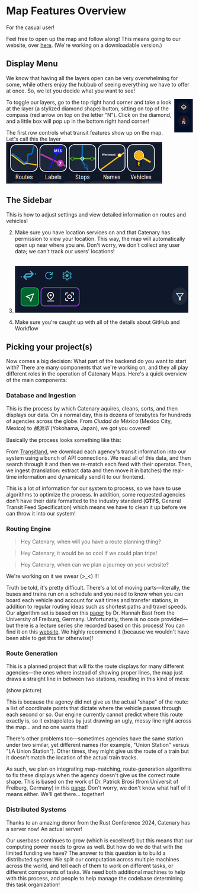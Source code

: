 # Map Features Overview
For the casual user!

Feel free to open up the map and follow along! This means going to our website, over [here](https://maps.catenarymaps.org). (We're working on a downloadable version.)

## Display Menu

We know that having all the layers open can be very overwhelming for some, while others enjoy the hubbub of seeing everything we have to offer at once. So, we let you decide what you want to see!

<img src="../../examples/top_right_toggle.png" align="right" width="50">

To toggle our layers, go to the top right hand corner and take a look at the layer (a stylized diamond shape) button, sitting on top of the compass (red arrow on top on the letter "N"). Click on the diamond, and a little box will pop up in the bottom right hand corner!


The first row controls what transit features show up on the map. Let's call this the layer 
![Map layer control ](../../examples/layer_bar.png)
 
## The Sidebar

This is how to adjust settings and view detailed information on routes and vehicles!

2. Make sure you have location services on and that Catenary has permission to view your location. This way, the map will automatically open up near where you are. Don't worry, we don't collect any user data; we can't track our users' locations!</br></br> 

3. ![Top of the sidebar](../../examples/top_sidebar1.png)

4. Make sure you're caught up with all of the details about GitHub and Workflow

## Picking your project(s)

Now comes a big decision: What part of the backend do you want to start with? There are many components that we're working on, and they all play different roles in the operation of Catenary Maps. Here's a quick overview of the main components: 

### Database and Ingestion

This is the process by which Catenary aquires, cleans, sorts, and then displays our data. On a normal day, this is dozens of terabytes for hundreds of agencies across the globe. From *Ciudad de México* (Mexico City, Mexico) to *横浜市* (Yokohama, Japan), we got you covered!

Basically the process looks something like this:

From [Transitland](https://www.transit.land/), we download each agency's transit information into our system using a bunch of API connections. We read all of this data, and then search through it and then we re-match each feed with their operator. Then, we ingest (translation: extract data and then move it in batches) the real-time information and dynamically send it to our frontend.

This is a lot of information for our system to process, so we have to use algorithms to optimize the process. In addition, some requested agencies don't have their data formatted to the industry standard (**GTFS**, General Transit Feed Specification) which means we have to clean it up before we can throw it into our system!


### Routing Engine

> Hey Catenary, when will you have a route planning thing?

> Hey Catenary, it would be so cool if we could plan trips!

> Hey Catenary, when can we plan a journey on your website?

We're working on it we swear (>_<) !!!

Truth be told, it's pretty difficult. There's a lot of moving parts—literally, the buses and trains run on a schedule and you need to know when you can board each vehicle and account for wait times and transfer stations, in addition to regular routing ideas such as shortest paths and travel speeds. Our algorithm set is based on this [paper](https://ad.informatik.uni-freiburg.de/files/transferpatterns.pdf) by Dr. Hannah Bast from the University of Freiburg, Germany. Unfortunatly, there is no code provided—but there is a lecture series she recorded based on this process! You can find it on this [website](https://ad-wiki.informatik.uni-freiburg.de/teaching/EfficientRoutePlanningSS2012). We highly recommend it (because we wouldn't have been able to get this far otherwise)!


### Route Generation
This is a planned project that will fix the route displays for many different agencies—the ones where instead of showing proper lines, the map just draws a straight line in between two stations, resulting in this kind of mess:

(show picture)

This is because the agency did not give us the actual "shape" of the route: a list of coordinate points that dictate where the vehicle passes through each second or so. Our engine currently cannot predict where this route exactly is, so it extrapolates by just drawing an ugly, messy line right across the map... and no one wants that! 

There's other problems too—sometimes agencies have the same station under two similar, yet different names (for example, "Union Station" versus "LA Union Station"). Other times, they might give us the route of a train but it doesn't match the location of the actual train tracks.

As such, we plan on integrating map-matching, route-generation algorithms to fix these displays when the agency doesn't give us the correct route shape. This is based on the work of Dr. Patrick Brosi (from Universit of Freiburg, Germany) in this [paper](https://drive.google.com/file/d/1DZFIB4Inwl_sK8B1oPQyl6cP7X2GP2Qs/view). Don't worry, we don't know what half of it means either. We'll get there... together!


### Distributed Systems
Thanks to an amazing donor from the Rust Conference 2024, Catenary has a server now! An actual server!

Our userbase continues to grow (which is excellent!) but this means that our computing power needs to grow as well. But how do we do that with the limited funding we have? The answer to this question is to build a distributed system: We split our computation across multiple machines across the world, and tell each of them to work on different tasks, or different components of tasks. We need both additional machines to help with this process, and people to help manage the codebase determining this task organization!

